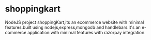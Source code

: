 # shoppingkart
NodeJS project  shoppingKart,its an ecommerce website with minimal features.built using nodejs,express,mongodb and handlebars.it's an e-commerce application with minimal
features with razorpay integration.
